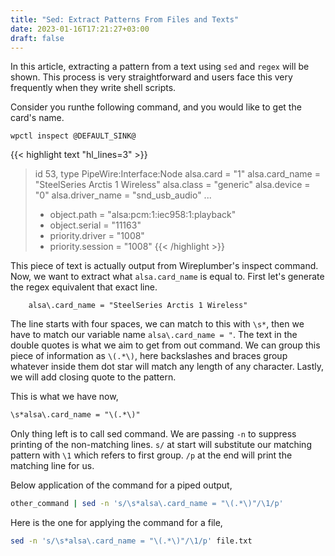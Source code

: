 ```yaml
---
title: "Sed: Extract Patterns From Files and Texts"
date: 2023-01-16T17:21:27+03:00
draft: false
---
```


In this article, extracting a pattern from a text using `sed` and `regex` will
be shown. This process is very straightforward and users face this very
frequently when they write shell scripts.

Consider you runthe following command, and you would like to get the card's name.

```shtop
wpctl inspect @DEFAULT_SINK@
```
{{< highlight text "hl_lines=3" >}}
>id 53, type PipeWire:Interface:Node
>    alsa.card = "1"
>    alsa.card_name = "SteelSeries Arctis 1 Wireless"
>    alsa.class = "generic"
>    alsa.device = "0"
>    alsa.driver_name = "snd_usb_audio"
>    ...
>  * object.path = "alsa:pcm:1:iec958:1:playback"
>  * object.serial = "11163"
>  * priority.driver = "1008"
>  * priority.session = "1008"
{{< /highlight >}}

This piece of text is actually output from Wireplumber's inspect command. Now,
we want to extract what `alsa.card_name` is equal to. First let's generate the
regex equivalent that exact line.

```text
    alsa\.card_name = "SteelSeries Arctis 1 Wireless"
```
The line starts with four spaces, we can match to this with `\s*`, then we have
to match our variable name `alsa\.card_name = "`. The text in the double quotes
is what we aim to get from out command. We can group this piece of information
as `\(.*\)`, here backslashes and braces group whatever inside them dot star
will match any length of any character. Lastly, we will add closing quote to
the pattern.

This is what we have now,
```txt
\s*alsa\.card_name = "\(.*\)"
```
Only thing left is to call sed command. We are passing `-n` to suppress
printing of the non-matching lines. `s/` at start will substitute our matching
pattern with `\1` which refers to first group. `/p` at the end will print the
matching line for us.

Below application of the command for a piped output, 
```sh
other_command | sed -n 's/\s*alsa\.card_name = "\(.*\)"/\1/p'
```
Here is the one for applying the command for a file,
```sh
sed -n 's/\s*alsa\.card_name = "\(.*\)"/\1/p' file.txt
```

